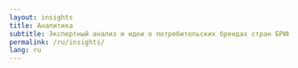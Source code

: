 ```yaml
---
layout: insights
title: Аналитика
subtitle: Экспертный анализ и идеи о потребительских брендах стран БРИКС+
permalink: /ru/insights/
lang: ru
---
```

